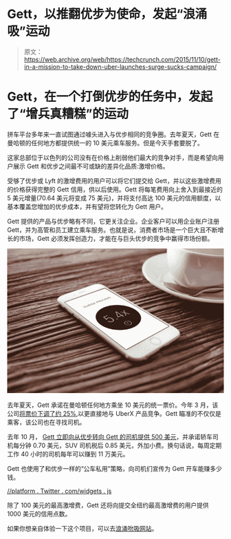 # Gett，以推翻优步为使命，发起“浪涌吸”运动 

> 原文：<https://web.archive.org/web/https://techcrunch.com/2015/11/10/gett-in-a-mission-to-take-down-uber-launches-surge-sucks-campaign/>

# Gett，在一个打倒优步的任务中，发起了“增兵真糟糕”的运动

拼车平台多年来一直试图通过噱头进入与优步相同的竞争圈。去年夏天，Gett 在曼哈顿的任何地方都提供统一的 10 美元乘车服务。但是今天手套要脱了。

这家总部位于以色列的公司没有在价格上削弱他们最大的竞争对手，而是希望向用户展示 Gett 和优步之间最不可或缺的差异化品质:激增价格。

受够了优步或 Lyft 的激增费用的用户可以将它们提交给 Gett，并以这些激增费用的价格获得完整的 Gett 信用，供以后使用。Gett 将每笔费用向上舍入到最接近的 5 美元增量(70.64 美元将变成 75 美元)，并将支付高达 100 美元的信用额度，以基本覆盖您增加的优步成本，并有望将您转化为 Gett 用户。

Gett 提供的产品与优步略有不同，它更关注企业。企业客户可以用企业账户注册 Gett，并为高管和员工建立乘车服务。也就是说，消费者市场是一个巨大且不断增长的市场，Gett 必须发挥创造力，才能在与巨头优步的竞争中赢得市场份额。

![gettsurgesmack](img/7a1b55be78f8d2ee1fd8e87ff4a34ab4.png)

去年夏天，Gett 承诺在曼哈顿任何地方乘坐 10 美元的统一票价。今年 3 月，该公司[将票价下调了约 25%](https://web.archive.org/web/20221208052503/https://beta.techcrunch.com/2015/03/10/gett-the-uber-without-surge-pricing-cuts-ride-fares-in-nyc/),以更直接地与 UberX 产品竞争。Gett 瞄准的不仅仅是乘客，该公司也在寻找司机。

去年 10 月， [Gett 立即向从优步转向 Gett 的司机提供 500 美元](https://web.archive.org/web/20221208052503/https://beta.techcrunch.com/2014/10/15/gett-uber-drivers/)，并承诺轿车司机每分钟 0.70 美元，SUV 司机税后 0.85 美元，外加小费。换句话说，每周定期工作 40 小时的司机每年可以赚到 11 万美元。

Gett 也使用了和优步一样的“公车私用”策略，向司机们宣传为 Gett 开车能赚多少钱。

[//platform . Twitter . com/widgets . js](//web.archive.org/web/20221208052503/https://platform.twitter.com/widgets.js)

除了 100 美元的最高激增费，Gett 还将向提交全纽约最高激增费的用户提供 1000 美元的信用点数。

如果你想亲自体验一下这个项目，可以去[浪涌吮吸网站](https://web.archive.org/web/20221208052503/http://surgesucks.com/)。